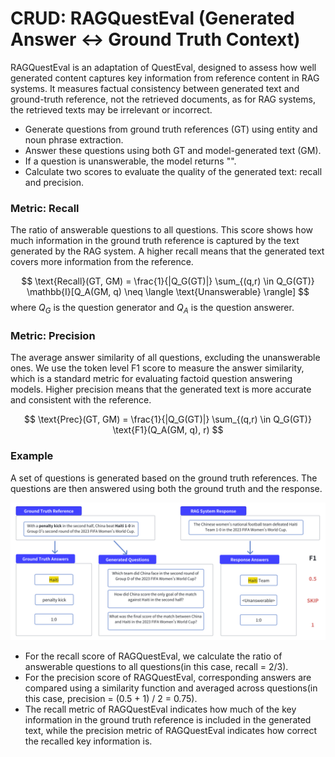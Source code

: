 # CRUD: RAGQuestEval (Generated Answer <-> Ground Truth Context)
RAGQuestEval is an adaptation of QuestEval, designed to assess how well generated content captures key information from reference content in RAG systems. It measures factual consistency between generated text and ground-truth reference, not the retrieved documents, as for RAG systems, the retrieved texts may be irrelevant or incorrect.

- Generate questions from ground truth references (GT) using entity and noun phrase extraction.
- Answer these questions using both GT and model-generated text (GM).
- If a question is unanswerable, the model returns "<Unanswerable>".
- Calculate two scores to evaluate the quality of the generated text: recall and precision.

### Metric: Recall
The ratio of answerable questions to all questions. This score shows how much information in the ground truth reference is captured by the text generated by the RAG system. A higher recall means that the generated text covers more information from the reference.

$$
\text{Recall}(GT, GM) = \frac{1}{|Q_G(GT)|} \sum_{(q,r) \in Q_G(GT)} \mathbb{I}[Q_A(GM, q) \neq \langle \text{Unanswerable} \rangle]
$$
where $Q_G$ is the question generator and $Q_A$ is the question answerer.

### Metric: Precision
The average answer similarity of all questions, excluding the unanswerable ones. We use the token level F1 score to measure the answer similarity, which is a standard metric for evaluating factoid question answering models. Higher precision means that the generated text is more accurate and consistent with the reference.

$$
\text{Prec}(GT, GM) = \frac{1}{|Q_G(GT)|} \sum_{(q,r) \in Q_G(GT)} \text{F1}(Q_A(GM, q), r)
$$

### Example
A set of questions is generated based on the ground truth references. The questions are then answered using both the ground truth and the response. 

<img src="../images/generation/CRUD_RAGQuestEval.png" width=600>

- For the recall score of RAGQuestEval, we calculate the ratio of answerable questions to all questions(in this case, recall = 2/3). 
- For the precision score of RAGQuestEval, corresponding answers are compared using a similarity function and averaged across questions(in this case, precision = (0.5 + 1) / 2 = 0.75). 
- The recall metric of RAGQuestEval indicates how much of the key information in the ground truth reference is included in the generated text, while the precision metric of RAGQuestEval indicates how correct the recalled key information is.
